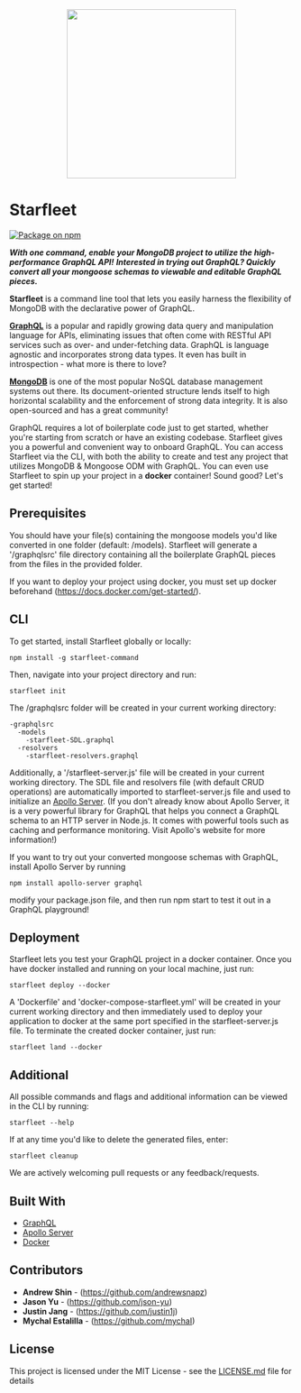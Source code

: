 <div align="center">
<a href="https://github.com/Traversal-Labs/starfleet">
  <img width="300" height="300" src="https://i.imgur.com/VRfXvfh.jpg">
</a>
</div>

# Starfleet

[![Package on npm](https://img.shields.io/npm/v/postgraphile.svg?style=flat)](https://www.npmjs.com/)

_**With one command, enable your MongoDB project to utilize the high-performance GraphQL API!**_
_**Interested in trying out GraphQL? Quickly convert all your mongoose schemas to viewable and editable GraphQL pieces.**_

**Starfleet** is a command line tool that lets you easily harness the flexibility of MongoDB with the declarative power of GraphQL.

[**GraphQL**](https://graphql.org/) is a popular and rapidly growing data query and manipulation language for APIs, eliminating issues that often come with RESTful API services such as over- and under-fetching data. GraphQL is language agnostic and incorporates strong data types. It even has built in introspection - what more is there to love?

[**MongoDB**](https://www.mongodb.com/) is one of the most popular NoSQL database management systems out there. Its document-oriented structure lends itself to high horizontal scalability and the enforcement of strong data integrity. It is also open-sourced and has a great community!

GraphQL requires a lot of boilerplate code just to get started, whether you're starting from scratch or have an existing codebase. Starfleet gives you a powerful and convenient way to onboard GraphQL. You can access Starfleet via the CLI, with both the ability to create and test any project that utilizes MongoDB & Mongoose ODM with GraphQL. You can even use Starfleet to spin up your project in a **docker** container! Sound good? Let's get started!

## Prerequisites

You should have your file(s) containing the mongoose models you'd like converted in one folder (default: /models). Starfleet will generate a '/graphqlsrc' file directory containing all the boilerplate GraphQL pieces from the files in the provided folder.

If you want to deploy your project using docker, you must set up docker beforehand (https://docs.docker.com/get-started/). 


## CLI

To get started, install Starfleet globally or locally:

```
npm install -g starfleet-command
```

Then, navigate into your project directory and run:

```
starfleet init
```

The /graphqlsrc folder will be created in your current working directory:

```
-graphqlsrc
  -models
    -starfleet-SDL.graphql
  -resolvers
    -starfleet-resolvers.graphql
```
Additionally, a '/starfleet-server.js' file will be created in your current working directory. The SDL file and resolvers file (with default CRUD operations) are automatically imported to starfleet-server.js file and used to initialize an [Apollo Server](https://www.apollographql.com/docs/apollo-server/). (If you don't already know about Apollo Server, it is a very powerful library for GraphQL that helps you connect a GraphQL schema to an HTTP server in Node.js. It comes with powerful tools such as caching and performance monitoring. Visit Apollo's website for more information!)

If you want to try out your converted mongoose schemas with GraphQL, install Apollo Server by running

```
npm install apollo-server graphql
```

modify your package.json file, and then run npm start to test it out in a GraphQL playground!

## Deployment

Starfleet lets you test your GraphQL project in a docker container. Once you have docker installed and running on your local machine, just run:

```
starfleet deploy --docker
```

A 'Dockerfile' and 'docker-compose-starfleet.yml' will be created in your current working directory and then immediately used to deploy your application to docker at the same port specified in the starfleet-server.js file. To terminate the created docker container, just run:

```
starfleet land --docker
```

## Additional

All possible commands and flags and additional information can be viewed in the CLI by running:

```
starfleet --help
```

If at any time you'd like to delete the generated files, enter:

```
starfleet cleanup
```

We are actively welcoming pull requests or any feedback/requests.

## Built With

* [GraphQL](https://graphql.org/) 
* [Apollo Server](https://www.apollographql.com/docs/apollo-server/) 
* [Docker](https://www.docker.com/) 


## Contributors

* **Andrew Shin** - (https://github.com/andrewsnapz)
* **Jason Yu** - (https://github.com/json-yu)
* **Justin Jang** - (https://github.com/justin1j)
* **Mychal Estalilla** - (https://github.com/mychaI)

## License

This project is licensed under the MIT License - see the [LICENSE.md](LICENSE.md) file for details
